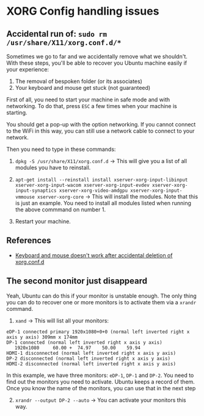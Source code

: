 # XORG Config handling issues

## Accidental run of: `sudo rm /usr/share/X11/xorg.conf.d/*`

Sometimes we go to far and we accidentally remove what we shouldn't. With these steps, you'll be able to recover you Ubuntu machine easily if your experience:

1. The removal of bespoken folder (or its associates)
2. Your keyboard and mouse get stuck (not guaranteed)

First of all, you need to start your machine in safe mode and with networking. To do that, press `ESC` a few times when your machine is starting.

You should get a pop-up with the option networking. If you cannot connect to the WiFi in this way, you can still use a network cable to connect to your network.

Then you need to type in these commands:

1. `dpkg -S /usr/share/X11/xorg.conf.d` -> This will give you a list of all modules you have to reinstall.

2. `apt-get install --reinstall install xserver-xorg-input-libinput xserver-xorg-input-wacom xserver-xorg-input-evdev xserver-xorg-input-synaptics xserver-xorg-video-amdgpu xserver-xorg-input-vmmouse xserver-xorg-core` -> This will install the modules. Note that this is just an example. You need to install all modules listed when running the above commmand on number 1.

3. Restart your machine.

## References

- [Keyboard and mouse doesn't work after accidental deletion of xorg.conf.d](https://unix.stackexchange.com/questions/389989/keyboard-and-mouse-doesnt-work-after-accidental-deletion-of-xorg-conf-d)

## The second monitor just disappeard

Yeah, Ubuntu can do this if your monitor is unstable enough. The only thing you can do to recover one or more monitors is to activate them via a `xrandr` command.

1. `xand` -> This will list all your monitors:

```text
eDP-1 connected primary 1920x1080+0+0 (normal left inverted right x axis y axis) 309mm x 174mm
DP-1 connected (normal left inverted right x axis y axis)
   1920x1080     60.00 +  74.97    50.00    59.94  
HDMI-1 disconnected (normal left inverted right x axis y axis)
DP-2 disconnected (normal left inverted right x axis y axis)
HDMI-2 disconnected (normal left inverted right x axis y axis)
```

In this example, we have three monitors: `eDP-1`, `DP-1` and `DP-2`. You need to find out the monitors you need to activate. Ubuntu keeps a record of them. Once you know the name of the monitors, you can use that in the next step

2. `xrandr --output DP-2 --auto` -> You can activate your monitors this way.

